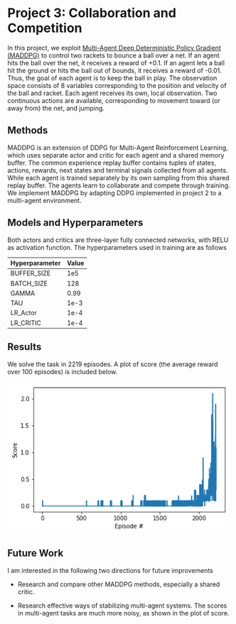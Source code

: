# Project 3: Collaboration and Competition

In this project, we exploit [Multi-Agent Deep Deterministic Policy Gradient (MADDPG)](https://arxiv.org/abs/1706.02275) to control two rackets to bounce a ball over a net.
If an agent hits the ball over the net, it receives a reward of +0.1. If an agent lets a ball hit the ground or hits the ball out of bounds, it receives a reward of -0.01. Thus, the goal of each agent is to keep the ball in play.
The observation space consists of 8 variables corresponding to the position and velocity of the ball and racket. Each agent receives its own, local observation. Two continuous actions are available, corresponding to movement toward (or away from) the net, and jumping.

## Methods
MADDPG is an extension of DDPG for Multi-Agent Reinforcement Learning, which uses separate actor and critic for each agent and a shared memory buffer. 
The common experience replay buffer contains tuples of states, actions, rewards, next states and terminal signals collected from all agents.
While each agent is trained separately by its own sampling from this shared replay buffer. The agents learn to collaborate and compete through training.
We implement MADDPG by adapting DDPG implemented in project 2 to a multi-agent environment.

## Models and Hyperparameters
Both actors and critics are three-layer fully connected networks, with RELU as activation function. The hyperparameters used in training are as follows

| Hyperparameter                      | Value |
| ----------------------------------- | ----- |
| BUFFER_SIZE                         | 1e5   |
| BATCH_SIZE                          | 128   |
| GAMMA                               | 0.99  |
| TAU                                 | 1e-3  |
| LR_Actor                            | 1e-4  |
| LR_CRITIC                           | 1e-4  |


## Results
We solve the task in 2219 episodes. A plot of score (the average reward over 100 episodes) is included below. 

<p align="center">
    <img src="./assets/ScorePlot.png" width=500 alt="score">
</p>

## Future Work
I am interested in the following two directions for future improvements

- Research and compare other MADDPG methods, especially a shared critic.

- Research effective ways of stabilizing multi-agent systems. The scores in multi-agent tasks are much more noisy, as shown in the plot of score.
